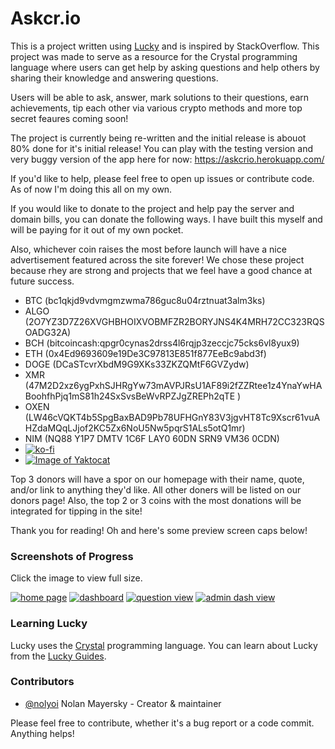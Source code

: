 # Askcr.io

This is a project written using [Lucky](https://luckyframework.org) and is inspired by StackOverflow. This project was made to serve as a resource for the Crystal programming language where users can get help by asking questions and help others by sharing their knowledge and answering questions.

Users will be able to ask, answer, mark solutions to their questions, earn achievements, tip each other via various crypto methods and more top secret feaures coming soon!

The project is currently being re-written and the initial release is abouot 80% done for it's initial release! You can play with the testing version and very buggy version of the app here for now: https://askcrio.herokuapp.com/

If you'd like to help, please feel free to open up issues or contribute code. As of now I'm doing this all on my own. 

If you would like to donate to the project and help pay the server and domain bills, you can donate the following ways. I have built this myself and will be paying for it out of my own pocket.

Also, whichever coin raises the most before launch will have a nice advertisement featured across the site forever! We chose these project because rhey are strong and projects that we feel have a good chance at future success.
- BTC (bc1qkjd9vdvmgmzwma786guc8u04rztnuat3alm3ks)
- ALGO (2O7YZ3D7Z26XVGHBHOIXVOBMFZR2BORYJNS4K4MRH72CC323RQSOADG32A)
- BCH (bitcoincash:qpgr0cynas2drss4l6rqjp3zeccjc75cks6vl8yux9)
- ETH (0x4Ed9693609e19De3C97813E851f877EeBc9abd3f)
- DOGE (DCaSTcvrXbdM9G9XKs33ZKZQMtF6GVZydw)
- XMR (47M2D2xz6ygPxhSJHRgYw73mAVPJRsU1AF89i2fZZRtee1z4YnaYwHABoohfhPjq1mS81h24SxSvsBeWvRPZJgZREPh2qTE )
- OXEN (LW46cVQKT4b5SpgBaxBAD9Pb78UFHGnY83V3jgvHT8Tc9Xscr61vuAHZdaMQqLJjof2KC5Zx6NoU5Nw5pqrS1ALs5otQ1mr)
- NIM (NQ88 Y1P7 DMTV 1C6F LAY0 60DN SRN9 VM36 0CDN)
- [![ko-fi](https://ko-fi.com/img/githubbutton_sm.svg)](https://ko-fi.com/G2G83QD5W)
- [![Image of Yaktocat](https://img.shields.io/liberapay/goal/nolyoi.svg?logo=liberapay)](https://liberapay.com/nolyoi/)

Top 3 donors will have a spor on our homepage with their name, quote, and/or link to anything they'd like. All other doners will be listed on our donors page!
Also, the top 2 or 3 coins with the most donations will be integrated for tipping in the site!

Thank you for reading! Oh and here's some preview screen caps below!

### Screenshots of Progress
Click the image to view full size.

[![home page](https://i.ibb.co/7b1XSqb/Fire-Shot-Capture-058-Ask-cr-Welcome-to-Ask-cr-localhost.png)](https://ibb.co/7b1XSqb) 
[![dashboard](https://i.ibb.co/wCmHSys/Fire-Shot-Capture-061-Ask-cr-Welcome-localhost.png)](https://ibb.co/wCmHSys) 
[![question view](https://i.ibb.co/D8C51Yh/Fire-Shot-Capture-064-Ask-cr-Test-Question-6-localhost.png)](https://ibb.co/D8C51Yh)
[![admin dash view](https://i.ibb.co/dWBJSvj/Screen-Shot-2021-02-27-at-20-04-32.png)](https://ibb.co/dWBJSvj)

### Learning Lucky

Lucky uses the [Crystal](https://crystal-lang.org) programming language. You can learn about Lucky from the [Lucky Guides](https://luckyframework.org/guides/getting-started/why-lucky).

### Contributors
- [@nolyoi](https://github.com/nolyoi) Nolan Mayersky - Creator & maintainer

Please feel free to contribute, whether it's a bug report or a code commit. Anything helps!
